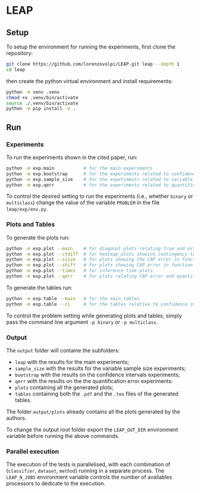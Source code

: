 # LEAP

## Setup

To setup the environment for running the experiments, first clone the repository:

```bash
git clone https://github.com/lorenzovolpi/LEAP.git leap --depth 1
cd leap
```

then create the python virtual environment and install requirements:

```bash
python -m venv .venv
chmod +x .venv/bin/activate
source ./.venv/bin/activate
python -m pip install -e .
```

## Run

### Experiments

To run the experiments shown in the cited paper, run:

```bash
python -m exp.main           # for the main experiments
python -m exp.bootstrap      # for the experiments related to confidence intervals
python -m exp.sample_size    # for the expetiments related to variable sample size
python -m exp.qerr           # for the experiments related to quantification error
```

To control the desired setting to run the experiments (i.e., whether `binary` or `multiclass`) change the value of the variable `PROBLEM` in the file `leap/exp/env.py`.

### Plots and Tables

To generate the plots run:

```bash
python -m exp.plot --main    # for diagonal plots relating true and estimated accuracy
python -m exp.plot --ctdiff  # for heatmap plots showint contingency table errors
python -m exp.plot --ssize   # for plots showing the CAP error in function of the test sample size
python -m exp.plot --shift   # for plots showing CAP error in function of PPS
python -m exp.plot --times   # for inference time plots
python -m exp.plot --qerr    # for plots relating CAP error and quantification error
```

To generate the tables run:

```bash
python -m exp.table --main   # for the main tables
python -m exp.table --ci     # for the tables relative to confidence intervals
```

To control the problem setting while generating plots and tables, simply pass the command line argument `-p binary` or `-p multiclass`.

### Output

The `output` folder will containe the subfolders:
- `leap` with the results for the main experiments;
- `sample_size` with the results for the variable sample size experiments;
- `bootstrap` with the results on the confidence intervals experiments;
- `qerr` with the results on the the quantification error experiments:
- `plots` containing all the generated plots;
- `tables` containing both the `.pdf` and the `.tex` files of the generated tables.

The folder `output/plots` already contains all the plots generated by the authors.

To change the output root folder export the `LEAP_OUT_DIR` environment variable 
before running the above commands.

### Parallel execution

The execution of the tests is parallelised, with each combination of (`classifier`, `dataset`, `method`)
running in a separate process. The `LEAP_N_JOBS` environment variable controls the number
of availables processors to dedicate to the execution.
